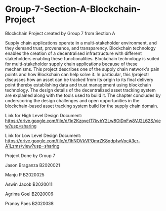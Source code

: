 # Group-7-Section-A-Blockchain-Project
Blockchain Project created by Group 7 from Section A

Supply chain applications operate in a multi-stakeholder environment, and they demand trust, provenance, and transparency. Blockchain technology enables the creation of a decentralised infrastructure with different stakeholders enabling these functionalities. Blockchain technology is suited for multi-stakeholder supply chain applications because of these mechanisms. This project describes one of the supply chain network's pain points and how Blockchain can help solve it. In particular, this /projectr discusses how an asset can be tracked from its origin to its final delivery point thereby establishing data and trust management using blockchain technology. The design details of the decentralized asset tracking system are explained along with the tools used to build it. The chapter concludes by underscoring the design challenges and open opportunities in the blockchain-based asset tracking system build for the supply chain domain.


Link for High Level Design Document: https://drive.google.com/file/d/1q2KzpveIT7kvbY2Lw8OiDnFw8VJ2L62S/view?usp=sharing

Link for Low Level Design Document: https://drive.google.com/file/d/1hNOVkVPOmrZK8qdpfwVocA3er-A1Lzms/view?usp=sharing


Project Done by Group 7

Jason Braganza	B2020021

Manju P	        B2020025

Aswin Jacob	    B2020011

Agrima Goel	    B2020006 

Pranoy Paes	    B2020038
